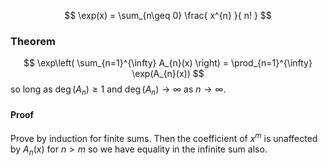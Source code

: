 $$
\exp(x) = \sum_{n\geq 0} \frac{ x^{n} }{ n! }
$$
### Theorem
$$
\exp\left( \sum_{n=1}^{\infty} A_{n}(x) \right) = \prod_{n=1}^{\infty} \exp(A_{n}(x))
$$
so long as $\deg(A_{n})\geq 1$ and $\deg(A_{n})\to \infty$ as $n\to \infty$.
#### Proof
Prove by induction for finite sums. 
Then the coefficient of $x^{m}$ is unaffected by $A_{n}(x)$ for $n>m$
so we have equality in the infinite sum also.
